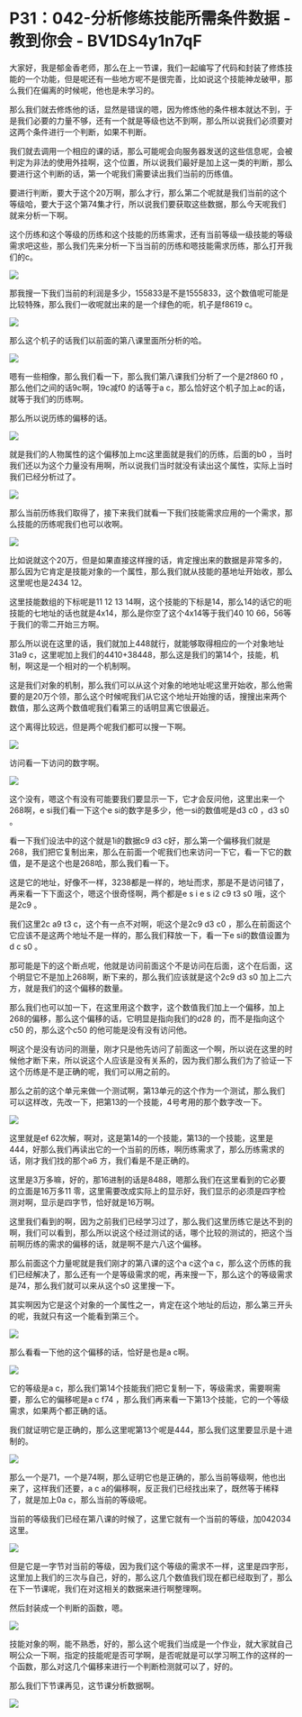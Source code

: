 # P31：042-分析修练技能所需条件数据 - 教到你会 - BV1DS4y1n7qF

大家好，我是郁金香老师，那么在上一节课，我们一起编写了代码和封装了修炼技能的一个功能，但是呢还有一些地方呢不是很完善，比如说这个技能神龙破甲，那么我们在偏离的时候呢，他也是未学习的。

那么我们就去修炼他的话，显然是错误的嗯，因为修炼他的条件根本就达不到，于是我们必要的力量不够，还有一个就是等级也达不到啊，那么所以说我们必须要对这两个条件进行一个判断，如果不判断。

我们就去调用一个相应的课的话，那么可能呢会向服务器发送的这些信息呢，会被判定为非法的使用外挂啊，这个位置，所以说我们最好是加上这一类的判断，那么要进行这个判断的话，第一个呢我们需要读出我们当前的历练值。

要进行判断，要大于这个20万啊，那么才行，那么第二个呢就是我们当前的这个等级哈，要大于这个第74集才行，所以说我们要获取这些数据，那么今天呢我们就来分析一下啊。

这个历练和这个等级的历练和这个技能的历练需求，还有当前等级一级技能的等级需求吧这些，那么我们先来分析一下当当前的历练和嗯技能需求历练，那么打开我们的c。



![](img/8519acace7443aa8eb0fea765170e150_1.png)

那我搜一下我们当前的利润是多少，155833是不是1555833，这个数值呢可能是比较特殊，那么我们一收呢就出来的是一个绿色的呃，机子是f8619 c。



![](img/8519acace7443aa8eb0fea765170e150_3.png)

那么这个机子的话我们以前面的第八课里面所分析的哈。

![](img/8519acace7443aa8eb0fea765170e150_5.png)

嗯有一些相像，那么我们看一下，那么我们第八课我们分析了一个是2f860 f0 ，那么他们之间的话9c啊，19c减f0 的话等于a c，那么恰好这个机子加上ac的话，就等于我们的历练啊。

那么所以说历练的偏移的话。

![](img/8519acace7443aa8eb0fea765170e150_7.png)

就是我们的人物属性的这个偏移加上mc这里面就是我们的历练，后面的b0 ，当时我们还以为这个力量没有用啊，所以说我们当时就没有读出这个属性，实际上当时我们已经分析过了。



![](img/8519acace7443aa8eb0fea765170e150_9.png)

那么当前历练我们取得了，接下来我们就看一下我们技能需求应用的一个需求，那么技能的历练呢我们也可以收啊。



![](img/8519acace7443aa8eb0fea765170e150_11.png)

比如说就这个20万，但是如果直接这样搜的话，肯定搜出来的数据是非常多的，那么因为它肯定是技能对象的一个属性，那么我们就从技能的基地址开始收，那么这里呢也是2434 12。

这里技能数组的下标呢是11 12 13 14啊，这个技能的下标是14，那么14的话它的呃技能的七地址的话也就是4x14，那么是你空了这个4x14等于我们40 10 66，56等于我们的零二开始三方啊。

那么所以说在这里的话，我们就加上448就行，就能够取得相应的一个对象地址31a9 c，这里呢加上我们的4410+38448，那么这是我们的第14个，技能，机制，啊这是一个相对的一个机制啊。

这是我们对象的机制，那么我们可以从这个对象的地地址呢这里开始收，那么他需要的是20万个领，那么这个时候呢我们从它这个地址开始搜的话，搜搜出来两个数值，那么这两个数值呢我们看第三的话明显离它很最近。

这个离得比较远，但是两个呢我们都可以搜一下啊。

![](img/8519acace7443aa8eb0fea765170e150_13.png)

访问看一下访问的数字啊。

![](img/8519acace7443aa8eb0fea765170e150_15.png)

这个没有，嗯这个有没有可能要我们要显示一下，它才会反问他，这里出来一个268啊，e si我们看一下这个e si的数字是多少，他一si的数值呢是d3 c0 ，d3 s0 。

看一下我们设法中的这个就是1i的数据c9 d3 c好，那么第一个偏移我们就是268，我们把它复制出来，那么在前面一个呢我们也来访问一下它，看一下它的数值，是不是这个也是268哈，那么我们看一下。

这是它的地址，好像不一样，3238都是一样的，地址而求，那是不是访问错了，再来看一下下面这个，嗯这个很奇怪啊，两个都是e s i e s i2 c9 t3 s0 哦，这个是2c9 。

我们这里2c a9 t3 c，这个有一点不对啊，呃这个是2c9 d3 c0 ，那么在前面这个它应该不是这两个地址不是一样的，那么我们释放一下，看一下e si的数值设置为d c s0 。

那可能是下的这个断点呢，他就是访问前面这个不是访问在后面，这个在后面，这个明显它不是加上268啊，断下来的，那么我们应该就是这个2c9 d3 s0 加上二六方，就是我们的这个偏移的数量。

那么我们也可以加一下，在这里用这个数字，这个数值我们加上一个偏移，加上268的偏移，那么这个偏移的话，它明显是指向我们的d28 的，而不是指向这个c50 的，那么这个c50 的他可能是没有没有访问他。

啊这个是没有访问的测量，刚才只是他先访问了前面这一个啊，所以说在这里的时候他才断下来，所以说这个人应该是没有关系的，因为我们那么我们为了验证一下这个历练是不是正确的呢，我们可以用之前的。

那么之前的这个单元来做一个测试啊，第13单元的这个作为一个测试，那么我们可以这样改，先改一下，把第13的一个技能，4号考用的那个数字改一下。



![](img/8519acace7443aa8eb0fea765170e150_17.png)

这里就是ef 62次解，啊对，这是第14的一个技能，第13的一个技能，这里是444，好那么我们再读出它的一个当前的历练，啊历练需求了，那么历练需求的话，刚才我们找的那个a6 方，我们看是不是正确的。

这里是3万多嘛，好的，那16进制的话是8488，嗯那么我们在这里看到的它必要的立面是16万多11 零，这里需要改成实际上的显示好，我们显示的必须是四字检测对啊，显示是四字节，恰好就是16万啊。

这里我们看到的啊，因为之前我们已经学习过了，那么我们这里历练它是达不到的啊，我们可以看到，那么所以说这个经过测试的话，哪个比较的测试的，把这个当前啊历练的需求的偏移的话，就是啊不是六八这个偏移。

那么前面这个力量呢就是我们刚才的第八课的这个a c这个a c，那么这个历练的我们已经解决了，那么还有一个是等级需求的呢，再来搜一下，那么这个的等级需求是74，那么我们就可以来从这个s0 这里搜一下。

其实啊因为它是这个对象的一个属性之一，肯定在这个地址的后边，那么第三开头的呢，我就只有这一个能看到第三个。



![](img/8519acace7443aa8eb0fea765170e150_19.png)

那么看看一下他的这个偏移的话，恰好是也是a c啊。

![](img/8519acace7443aa8eb0fea765170e150_21.png)

它的等级是a c，那么我们第14个技能我们把它复制一下，等级需求，需要啊需要，那么它的偏移呢是a c f74 ，那么我们再来看一下第13个技能，它的一个等级需求，如果两个都正确的话。

我们就证明它是正确的，那么这里呢第13个呢是444，那么我们这里要显示是十进制的。

![](img/8519acace7443aa8eb0fea765170e150_23.png)

那么一个是71，一个是74啊，那么证明它也是正确的，那么当前等级啊，他也出来了，这样我们还要，a c a的偏移啊，反正我们已经找出来了，既然等于稀释了，就是加上0a c，那么当前的等级呢。

当前的等级我们已经在第八课的时候了，这里它就有一个当前的等级，加042034这里。

![](img/8519acace7443aa8eb0fea765170e150_25.png)

但是它是一字节对当前的等级，因为我们这个等级的需求不一样，这里是四字形，这里加上我们的三次与自己，好的，那么这几个数值我们现在都已经取到了，那么在下一节课呢，我们在对这相关的数据来进行啊整理啊。

然后封装成一个判断的函数，嗯。

![](img/8519acace7443aa8eb0fea765170e150_27.png)

技能对象的啊，能不熟悉，好的，那么这个呢我们当成是一个作业，就大家就自己啊公众一下啊，指定的技能呢是否可学啊，是否呢就是可以学习啊工作的这样的一个函数，那么对这几个偏移来进行一个判断检测就可以了，好的。

那么我们下节课再见，这节课分析数据啊。

![](img/8519acace7443aa8eb0fea765170e150_29.png)